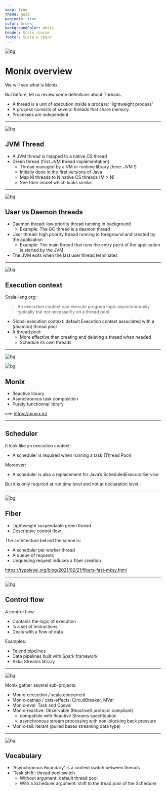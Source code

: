 ```yaml
---
marp: true
theme: gaia
paginate: true
color: brown;
backgroundColor: white
header: Scala course
footer: Scala & Spark
---
```

![bg](background.jpg)

# Monix overview

We will see what is Monix.

But before, let us review some definitions about Threads.

- A thread is a unit of execution inside a process: 'lightweight process'
- A process consists of several threads that share memory. 
- Processes are independent.

---
![bg](background.jpg)



## JVM Thread

- A JVM thread is mapped to a native OS thread
- Green thread (first JVM thread implementation)
  - Thread managed by a VM or runtime library (here: JVM !)
  - Initially done in the first versions of Java
  - Map M threads to N native OS threads (M > N)
  - See fiber model which looks similar

---
![bg](background.jpg)

## User vs Daemon threads

- Daemon thread: low priority thread running in background
  - Example: The GC thread is a deamon thread
- User thread: high priority thread running in foreground and created by the application
  - Example: The main thread that runs the entry point of the application is started by the JVM.
- The JVM exits when the last user thread terminates


---
![bg](background.jpg)

## Execution context

Scala-lang.org::
> An execution context can execute program logic asynchronously typically but not necessarily on a thread pool

- Global execution context: default Execution context associated with a (deamon) thread pool
- A thread pool:
  - More effective than creating and deleting a thread when needed
  - Schedule its own threads

---
![bg](background.jpg)

![bg](background.jpg)

## Monix

- Reactive library 
- Asynchronous task composition
- Purely functionnal library

see https://monix.io/


---

## Scheduler

It look like an execution context:
  - A scheduler is required when running a task (Thread Pool)

Moreover:
  - A scheduler is also a replacement for Java’s ScheduledExecutorService

But it is only required at run time level and not at declaration level.

---
![bg](background.jpg)

## Fiber
- Lightweight suspendable green thread
- Descriptive control flow

The architecture behind the scene is:
- A scheduler per worker thread
- A queue of requests
- Unqueuing request induces a fiber creation
  
https://typelevel.org/blog/2021/02/21/fibers-fast-mkay.html

---
![bg](background.jpg)

## Control flow

A control flow:
- Contains the logic of execution
- Is a set of instructions
- Deals with a flow of data

Examples: 
- Talend pipelines
- Data pipelines built with Spark framework
- Akka Streams library

---
![bg](background.jpg)

Monix gather several sub-projects:
- Monix-ececution / scala.concurrent
- Monix-catnap / cats-effects: CircuitBreaker, MVar
- Monix-eval: Task and Coeval
- Monix-reactive: Observable (ReactiveX protocol compliant)
  - compatible with Reactive Streams specification
  - asynchronous stream processing with non-blocking back pressure
- Monix-tail: Iterant (pulled bases streaming data type)

---
![bg](background.jpg)

## Vocabulary

- 'Asynchronous Boundary' is a context switch between threads
- 'Task shift': thread pool switch
  - Without argument: default thread pool
  - With a Scheduler argument: shift to the tread pool of the Scheduler


